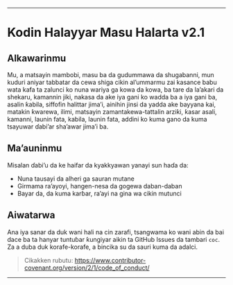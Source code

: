 -----  
# Kodin Halayyar Masu Halarta v2.1

## Alkawarinmu
Mu, a matsayin mambobi, masu ba da gudummawa da shugabanni, mun kuduri aniyar tabbatar da cewa shiga cikin al’ummarmu zai kasance babu wata kafa ta zalunci ko nuna wariya ga kowa da kowa, ba tare da la’akari da shekaru, kamannin jiki, nakasa da ake iya gani ko wadda ba a iya gani ba, asalin ƙabila, siffofin halittar jima’i, ainihin jinsi da yadda ake bayyana kai, matakin ƙwarewa, ilimi, matsayin zamantakewa-tattalin arziƙi, ƙasar asali, kamanni, launin fata, kabila, launin fata, addini ko kuma gano da kuma tsayuwar ɗabi’ar sha’awar jima’i ba.

## Ma’auninmu
Misalan ɗabi’u da ke haifar da kyakkyawan yanayi sun haɗa da:  
- Nuna tausayi da alheri ga sauran mutane  
- Girmama ra’ayoyi, hangen-nesa da gogewa daban-daban  
- Bayar da, da kuma karɓar, ra’ayi na gina wa cikin mutunci  

## Aiwatarwa
Ana iya sanar da duk wani hali na cin zarafi, tsangwama ko wani abin da bai dace ba ta hanyar tuntuɓar ƙungiyar aikin ta GitHub Issues da tambari `coc`. Za a duba duk korafe-korafe, a bincika su da sauri kuma da adalci.

> Cikakken rubutu: https://www.contributor-covenant.org/version/2/1/code_of_conduct/  
-----